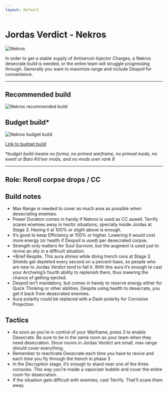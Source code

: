 ```yaml
---
layout: default
---
```

# Jordas Verdict - Nekros

![Nekros](http://i.imgur.com/qCuBbNR.png)

In order to get a stable supply of Antiserum Injector Charges, a Nekros desecrate build is needed, or the entire team will struggle progressing through. Generally you want to maximize range and include Despoil for convenience.

* * *

## Recommended build

![Nekros recommended build](https://cdn.discordapp.com/attachments/298094289525669889/305186977089716225/Nekros_Max_Range_JV.png)

## Budget build*

![Nekros budget build](https://lh5.googleusercontent.com/7ucCLA4NGlFqvZkXJtN2cz_gWqUAFFtboDJ3-wP-DGY2HWsb0WJBTj4VaiHEsk1I-JW_2j8coR3e3hK_MENUVgZSffS2ZMhLotp6MrX-oauprzvbLEITK7LVyvDeAMZAjCj6n-PV)

[Link to budget build](http://warframe-builder.com/Warframes/Builder/Nekros/t_30_0400020000_2-3-8-4-2-5-5-0-5-14-5-5-34-8-5-46-4-5-57-1-5-398-7-0-458-6-3_5-9-57-8-4-9-2-10-46-11-14-5-458-9-398-6-34-7-f-f_0/en/1-0-12)

*_budget build means no forma, no primed warframe, no primed mods, no event or Baro Kit'eer mods, and no mods over rank 8_

* * *

## Role:  Reroll corpse drops / CC

## Build notes

* Max Range is needed to cover as much area as possible when desecrating enemies.
* Power Duration comes in handy if Nekros is used as CC aswell. Terrify scares enemies away in hectic situations, specially inside Jordas at Stage 3. Having it at 100% or slight above is enough.
* It’s good to keep Efficiency at 100% or higher. Lowering it would cost more energy (or health if Despoil is used) per desecrated corpse.
* Strength only matters for Soul Survivor, but the augment is used just to revive an ally in a difficult situation.
* *Brief Respite. This aura shines while doing trench runs at Stage 3. Shields get depleted every second on a percent base, so people who are new to Jordas Verdict tend to fail it. With this aura it’s enough to cast your Archwing’s fourth ability to replenish them, thus lowering the chance of getting ejected.
* Despoil isn’t mandatory, but comes in handy to reserve energy either for Quick Thinking or other abilities. Despite using health to desecrate, you get it back from desecrated enemies.
* Aura polarity could be replaced with a Dash polarity for Corrosive Projection.

## Tactics

* As soon as you’re in control of your Warframe, press 3 to enable Desecrate. Be sure to be in the same room as your team when they need desecration. Since rooms in Jordas Verdict are small, max range should cover everything.
* Remember to reactivate Desecrate each time you have to revive and each time you fly through the trench in phase 3
* In the Decryption stage, it’s enough to stand near one of the three consoles. This way you’re inside a vaporizer bubble and cover the entire room for desecration.
* If the situation gets difficult with enemies, cast Terrify. That’ll scare them away.

